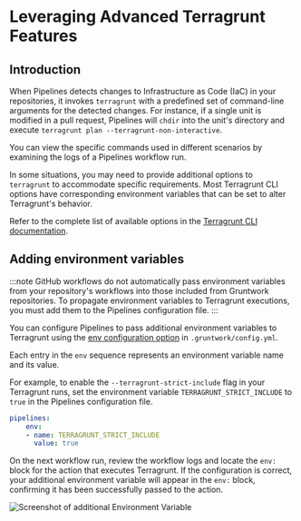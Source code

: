 # Leveraging Advanced Terragrunt Features

## Introduction

When Pipelines detects changes to Infrastructure as Code (IaC) in your repositories, it invokes `terragrunt` with a predefined set of command-line arguments for the detected changes. For instance, if a single unit is modified in a pull request, Pipelines will `chdir` into the unit's directory and execute `terragrunt plan --terragrunt-non-interactive`.

You can view the specific commands used in different scenarios by examining the logs of a Pipelines workflow run.

In some situations, you may need to provide additional options to `terragrunt` to accommodate specific requirements. Most Terragrunt CLI options have corresponding environment variables that can be set to alter Terragrunt's behavior.

Refer to the complete list of available options in the [Terragrunt CLI documentation](https://terragrunt.gruntwork.io/docs/reference/cli-options/#cli-options).

## Adding environment variables

:::note
GitHub workflows do not automatically pass environment variables from your repository's workflows into those included from Gruntwork repositories. To propagate environment variables to Terragrunt executions, you must add them to the Pipelines configuration file.
:::

You can configure Pipelines to pass additional environment variables to Terragrunt using the [env configuration option](/2.0/reference/pipelines/configurations#env) in `.gruntwork/config.yml`.

Each entry in the `env` sequence represents an environment variable name and its value.

For example, to enable the `--terragrunt-strict-include` flag in your Terragrunt runs, set the environment variable `TERRAGRUNT_STRICT_INCLUDE` to `true` in the Pipelines configuration file.

```yml title=".gruntwork/config.yml"
pipelines:
    env:
    - name: TERRAGRUNT_STRICT_INCLUDE
      value: true
```

On the next workflow run, review the workflow logs and locate the `env:` block for the action that executes Terragrunt. If the configuration is correct, your additional environment variable will appear in the `env:` block, confirming it has been successfully passed to the action.

![Screenshot of additional Environment Variable](/img/pipelines/guides/custom-env-var.png)
